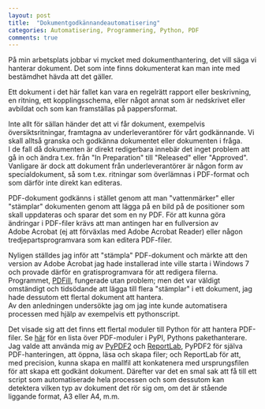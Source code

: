 ```yaml
---
layout: post
title:  "Dokumentgodkännandeautomatisering"
categories: Automatisering, Programmering, Python, PDF
comments: true
---
```

På min arbetsplats jobbar vi mycket med dokumenthantering, det vill säga vi hanterar dokument.
Det som inte finns dokumenterat kan man inte med bestämdhet hävda att det gäller.

Ett dokument i det här fallet kan vara en regelrätt rapport eller beskrivning, en ritning,
ett kopplingsschema, eller något annat som är nedskrivet eller avbildat och som kan framställas
på pappersformat.

Inte allt för sällan händer det att vi får dokument, exempelvis översiktsritningar, framtagna
av underleverantörer för vårt godkännande. Vi skall alltså granska och godkänna dokumentet
eller dokumenten i fråga.
<br>
I de fall då dokumenten är direkt redigerbara innebär det inget problem att gå in och ändra
t.ex. från "In&nbsp;Preparation" till "Released" eller "Approved". Vanligare är dock att
dokument från underleverantörer är någon form av specialdokument, så som t.ex. ritningar som
överlämnas i PDF-format och som därför inte direkt kan editeras.

PDF-dokument godkänns i stället genom att man "vattenmärker" eller "stämplar" dokumenten genom
att lägga på en bild på de positioner som skall uppdateras och sparar det som en ny PDF.
För att kunna göra ändringar i PDF-filer krävs att man antingen har en fullversion av
Adobe&nbsp;Acrobat (ej att förväxlas med Adobe&nbsp;Acrobat&nbsp;Reader) eller någon tredjepartsprogramvara som kan editera PDF-filer.

Nyligen ställdes jag inför att "stämpla" PDF-dokument och märkte att den version av
Adobe&nbsp;Acrobat jag hade installerad inte ville starta i Windows&nbsp;7 och provade därför
en gratisprogramvara för att redigera filerna. Programmet, [PDFill](https://www.pdfill.com),
fungerade utan problem; men det var väldigt omständigt och tidsödande att lägga till flera
"stämplar" i ett dokument, jag hade dessutom ett flertal dokument att hantera.
<br>Av den anledningen undersökte jag om jag inte kunde automatisera processen med hjälp av
exempelvis ett pythonscript.

Det visade sig att det finns ett flertal moduler till Python för att hantera PDF-filer. Se
[här](https://pypi.python.org/pypi?%3Aaction=search&term=PDF&submit=search) för en lista över
PDF-moduler i PyPI, Pythons pakethanterare.
<br>Jag valde att använda mig av [PyPDF2](https://pythonhosted.org/PyPDF2/) och
[ReportLab](http://www.reportlab.com/), PyPDF2 för själva PDF-hanteringen, att öppna, läsa
och skapa filer; och ReportLab för att, med precision, kunna skapa en mallfil att konkatenera
med ursprungsfilen för att skapa ett godkänt dokument. Därefter var det en smal sak att få till
ett script som automatiserade hela processen och som dessutom kan detektera vilken typ av
dokument det rör sig om, om det är stående liggande format, A3 eller A4, m.m.